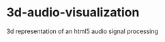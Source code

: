 3d-audio-visualization
======================

3d representation of an html5 audio signal processing